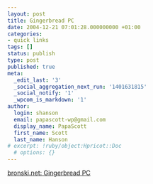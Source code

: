 ```yaml
---
layout: post
title: Gingerbread PC
date: 2004-12-21 07:01:28.000000000 +01:00
categories:
- quick links
tags: []
status: publish
type: post
published: true
meta:
  _edit_last: '3'
  _social_aggregation_next_run: '1401631815'
  _social_notify: '1'
  _wpcom_is_markdown: '1'
author:
  login: shanson
  email: papascott-wp@gmail.com
  display_name: PapaScott
  first_name: Scott
  last_name: Hanson
# excerpt: !ruby/object:Hpricot::Doc
  # options: {}
---
```

<p><a title="[bronski.net]" href="http://bronski.net/archiv/2004/12/20/schneller-rechner/">bronski.net: Gingerbread PC</a></p>
